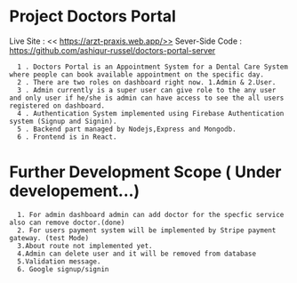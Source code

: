 # Project Doctors Portal

Live Site : << https://arzt-praxis.web.app/>>
Sever-Side Code : https://github.com/ashiqur-russel/doctors-portal-server

      1 . Doctors Portal is an Appointment System for a Dental Care System where people can book available appointment on the specific day.
      2 . There are two roles on dashboard right now. 1.Admin & 2.User.
      3 . Admin currently is a super user can give role to the any user and only user if he/she is admin can have access to see the all users registered on dashboard.
      4 . Authentication System implemented using Firebase Authentication system (Signup and Signin).
      5 . Backend part managed by Nodejs,Express and Mongodb.
      6 . Frontend is in React.

# Further Development Scope ( Under developement...)

      1. For admin dashboard admin can add doctor for the specfic service also can remove doctor.(done)
      2. For users payment system will be implemented by Stripe payment gateway. (test Mode)
      3.About route not implemented yet.
      4.Admin can delete user and it will be removed from database
      5.Validation message.
      6. Google signup/signin
